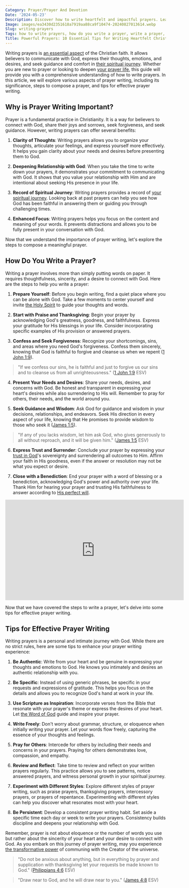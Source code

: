 ```yaml
---
Category: Prayer/Prayer And Devotion
Date: '2024-05-23'
Description: Discover how to write heartfelt and impactful prayers. Learn the step-by-step process to compose meaningful prayers that connect with your spirituality and communicate your deepest desires to God.
Image: images/ea3430d2351618a7919aa88ca9f10474-20240827013614.webp
Slug: writing-prayers
Tags: how to write prayers, how do you write a prayer, write a prayer, how to write prayer, how to write a prayer, how to compose a prayer, writing prayers, prayer writing, can i write my prayers to god
Title: Powerful Prayers: 10 Essential Tips for Writing Heartfelt Christian Prayers
---
```


Writing prayers is [an essential aspect](/scripture-on-prayer-and-supplication) of the Christian faith. It allows believers to communicate with God, express their thoughts, emotions, and desires, and seek guidance and comfort in [their spiritual journey](/discover-the-true-meaning-of-being-a-christian-essential-guide-for-believers). Whether you are new to prayer or looking to deepen [your prayer life](/types-of-prayers), this guide will provide you with a comprehensive understanding of how to write prayers. In this article, we will explore various aspects of prayer writing, including its significance, steps to compose a prayer, and tips for effective prayer writing.

## Why is Prayer Writing Important?

Prayer is a fundamental practice in Christianity. It is a way for believers to connect with God, share their joys and sorrows, seek forgiveness, and seek guidance. However, writing prayers can offer several benefits:

1. **Clarity of Thoughts**: Writing prayers allows you to organize your thoughts, articulate your feelings, and express yourself more effectively. It helps you gain clarity about your needs and desires before presenting them to God.

2. **Deepening Relationship with God**: When you take the time to write down your prayers, it demonstrates your commitment to communicating with God. It shows that you value your relationship with Him and are intentional about seeking His presence in your life.

3. **Record of Spiritual Journey**: Writing prayers provides a record of [your spiritual journey](/7-essential-steps-to-grow-your-faith-stronger). Looking back at past prayers can help you see how God has been faithful in answering them or guiding you through challenging times.

4. **Enhanced Focus**: Writing prayers helps you focus on the content and meaning of your words. It prevents distractions and allows you to be fully present in your conversation with God.

Now that we understand the importance of prayer writing, let's explore the steps to compose a meaningful prayer.

## How Do You Write a Prayer?

Writing a prayer involves more than simply putting words on paper. It requires thoughtfulness, sincerity, and a desire to connect with God. Here are the steps to help you write a prayer:

1. **Prepare Yourself**: Before you begin writing, find a quiet place where you can be alone with God. Take a few moments to center yourself and invite [the Holy Spirit](/understanding-the-difference-between-holy-ghost-and-holy-spirit-a-comprehensive-guide-for-christians) to guide your thoughts and words.

2. **Start with Praise and Thanksgiving**: Begin your prayer by acknowledging God's greatness, goodness, and faithfulness. Express your gratitude for His blessings in your life. Consider incorporating specific examples of His provision or answered prayers.

3. **Confess and Seek Forgiveness**: Recognize your shortcomings, sins, and areas where you need God's forgiveness. Confess them sincerely, knowing that God is faithful to forgive and cleanse us when we repent ([1 John 1:9](https://www.bibleref.com/1-John/1/1-John-1-9.html)).

> "If we confess our sins, he is faithful and just to forgive us our sins and to cleanse us from all unrighteousness." ([1 John 1:9](https://www.bibleref.com/1-John/1/1-John-1-9.html) ESV)

4. **Present Your Needs and Desires**: Share your needs, desires, and concerns with God. Be honest and transparent in expressing your heart's desires while also surrendering to His will. Remember to pray for others, their needs, and the world around you.

5. **Seek Guidance and Wisdom**: Ask God for guidance and wisdom in your decisions, relationships, and endeavors. Seek His direction in every aspect of your life, knowing that He promises to provide wisdom to those who seek it ([James 1:5](https://www.bibleref.com/James/1/James-1-5.html)).

> "If any of you lacks wisdom, let him ask God, who gives generously to all without reproach, and it will be given him." ([James 1:5](https://www.bibleref.com/James/1/James-1-5.html) ESV)

6. **Express Trust and Surrender**: Conclude your prayer by expressing your [trust in God](/transformative-power-of-christian-prayer-comprehensive-guide)'s sovereignty and surrendering all outcomes to Him. Affirm your faith in His goodness, even if the answer or resolution may not be what you expect or desire.

7. **Close with a Benediction**: End your prayer with a word of blessing or a benediction, acknowledging God's power and authority over your life. Thank Him for hearing your prayer and trusting His faithfulness to answer according to [His perfect will](/discover-the-longest-chapter-in-the-bible-and-its-significance).


<iframe width="560" height="315" src="https://www.youtube.com/embed/kU7wtVgXsIs" frameborder="0" allow="autoplay; encrypted-media" allowfullscreen></iframe>


Now that we have covered the steps to write a prayer, let's delve into some tips for effective prayer writing.

## Tips for Effective Prayer Writing

Writing prayers is a personal and intimate journey with God. While there are no strict rules, here are some tips to enhance your prayer writing experience:

1. **Be Authentic**: Write from your heart and be genuine in expressing your thoughts and emotions to God. He knows you intimately and desires an authentic relationship with you.

2. **Be Specific**: Instead of using generic phrases, be specific in your requests and expressions of gratitude. This helps you focus on the details and allows you to recognize God's hand at work in your life.

3. **Use Scripture as Inspiration**: Incorporate verses from the Bible that resonate with your prayer's theme or express the desires of your heart. Let [the Word of God](/top-50-spiritual-weapons-for-warfare-a-biblical-guide-for-christian-warriors) guide and inspire your prayer.

4. **Write Freely**: Don't worry about grammar, structure, or eloquence when initially writing your prayer. Let your words flow freely, capturing the essence of your thoughts and feelings.

5. **Pray for Others**: Intercede for others by including their needs and concerns in your prayers. Praying for others demonstrates love, compassion, and empathy.

6. **Review and Reflect**: Take time to review and reflect on your written prayers regularly. This practice allows you to see patterns, notice answered prayers, and witness personal growth in your spiritual journey.

7. **Experiment with Different Styles**: Explore different styles of prayer writing, such as praise prayers, thanksgiving prayers, intercessory prayers, or prayers of repentance. Experimenting with different styles can help you discover what resonates most with your heart.

8. **Be Persistent**: Develop a consistent prayer writing habit. Set aside a specific time each day or week to write your prayers. Consistency builds discipline and deepens your relationship with God.

Remember, prayer is not about eloquence or the number of words you use but rather about the sincerity of your heart and your desire to connect with God. As you embark on this journey of prayer writing, may you experience [the transformative power](/critiquing-racial-ideologies) of communing with the Creator of the universe.

> "Do not be anxious about anything, but in everything by prayer and supplication with thanksgiving let your requests be made known to God." ([Philippians 4:6](https://www.bibleref.com/Philippians/4/Philippians-4-6.html) ESV)

> "Draw near to God, and he will draw near to you." ([James 4:8](https://www.bibleref.com/James/4/James-4-8.html) ESV)
